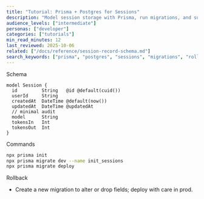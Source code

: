 ```yaml
---
title: "Tutorial: Prisma + Postgres for Sessions"
description: "Model session storage with Prisma, run migrations, and support rollbacks."
audience_levels: ["intermediate"]
personas: ["developer"]
categories: ["tutorials"]
min_read_minutes: 12
last_reviewed: 2025-10-06
related: ["/docs/reference/session-record-schema.md"]
search_keywords: ["prisma", "postgres", "sessions", "migrations", "rollback"]
---
```


Schema

```prisma
model Session {
  id         String   @id @default(cuid())
  userId     String
  createdAt  DateTime @default(now())
  updatedAt  DateTime @updatedAt
  // minimal audit
  model      String
  tokensIn   Int
  tokensOut  Int
}
```

Commands

```bash
npx prisma init
npx prisma migrate dev --name init_sessions
npx prisma migrate deploy
```

Rollback

- Create a new migration to alter or drop fields; deploy with care in prod.

